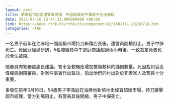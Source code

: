 ```yaml
---
layout: post
title: 斬傷超市店長遭警員開槍　死因庭裁定中彈男子合法被殺
date: 2021-07-16 15:47:31.000000000 +08:00
link: https://news.rthk.hk/rthk/ch/component/k2/1601141-20210716.htm
categories: rthk
---
```


一名男子前年在油麻地一間超級市場持刀斬傷店長後，遭警員開槍阻止，男子中彈死亡。死因庭經過研訊，5名陪審員中午退庭商議超過兩小時後，一致裁定死者死於合法被殺。

陪審員向警務處處長建議，警車急救箱應增加槍傷敷料的儲備數量。死因裁判官高偉權感謝陪審員，對案件事實作出裁決，指出他們的付出對於死者家人及警員十分重要。

事發在前年3月16日，54歲男子李浩庭在油麻地新填地街佳寶超級市場，持刀襲擊超市經理，警方到場阻止，有警員其後開槍，男子中彈死亡。
